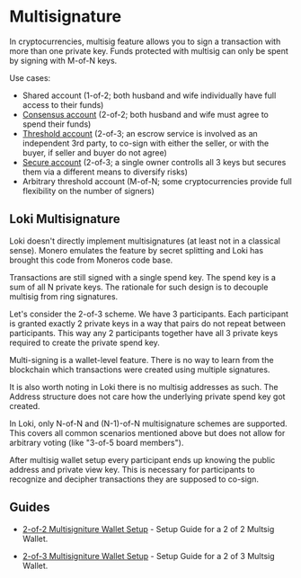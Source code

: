 # Multisignature
In cryptocurrencies, multisig feature allows you to sign a transaction with more than one private key. Funds protected with multisig can only be spent by signing with M-of-N keys.

 Use cases:

- Shared account (1-of-2; both husband and wife individually have full access to their funds)
- [Consensus account](../Wallets/CliWallet/2of2Multisig.md) (2-of-2; both husband and wife must agree to spend their funds)
- [Threshold account](../Wallets/CliWallet/2of3Multisig.md) (2-of-3; an escrow service is involved as an independent 3rd party, to co-sign with either the seller, or with the buyer, if seller and buyer do not agree)
- [Secure account](../Wallets/CliWallet/2of3Multisig.md) (2-of-3; a single owner controlls all 3 keys but secures them via a different means to diversify risks)
- Arbitrary threshold account (M-of-N; some cryptocurrencies provide full flexibility on the number of signers)

## Loki Multisignature

Loki doesn't directly implement multisignatures (at least not in a classical sense). Monero emulates the feature by secret splitting and Loki has brought this code from Moneros code base.

Transactions are still signed with a single spend key. The spend key is a sum of all N private keys. The rationale for such design is to decouple multisig from ring signatures.

Let's consider the 2-of-3 scheme. We have 3 participants. Each participant is granted exactly 2 private keys in a way that pairs do not repeat between participants. This way any 2 participants together have all 3 private keys required to create the private spend key.

Multi-signing is a wallet-level feature. There is no way to learn from the blockchain which transactions were created using multiple signatures.

It is also worth noting in Loki there is no multisig addresses as such. The Address structure does not care how the underlying private spend key got created.

In Loki, only N-of-N and (N-1)-of-N multisignature schemes are supported. This covers all common scenarios mentioned above but does not allow for arbitrary voting (like "3-of-5 board members").

After multisig wallet setup every participant ends up knowing the public address and private view key. This is necessary for participants to recognize and decipher transactions they are supposed to co-sign.

## Guides

- [2-of-2 Multisigniture Wallet Setup](../Wallets/CliWallet/2of2Multisig.md) - Setup Guide for a 2 of 2 Multsig Wallet.

- [2-of-3 Multisigniture Wallet Setup](../Wallets/CliWallet/2of3Multisig.md) - Setup Guide for a 2 of 3 Multsig Wallet.